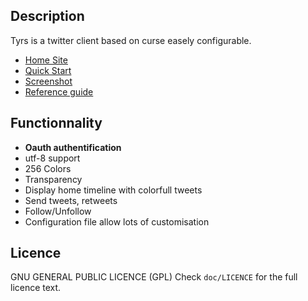 Description
-----------

Tyrs is a twitter client based on curse easely configurable.

- [Home Site](http://tyrs.nicosphere.net)
- [Quick Start](http://tyrs.nicosphere.net/quick_start.html)
- [Screenshot](http://tyrs.nicosphere.net/screenshot.html)
- [Reference guide](http://tyrs.nicosphere.net/reference.html)

Functionnality
--------------

- **Oauth authentification**
- utf-8 support
- 256 Colors
- Transparency
- Display home timeline with colorfull tweets
- Send tweets, retweets
- Follow/Unfollow
- Configuration file allow lots of customisation

Licence
-------

GNU GENERAL PUBLIC LICENCE (GPL)
Check `doc/LICENCE` for the full licence text.
